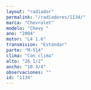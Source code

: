 ```yaml
---
layout: "radiador"
permalink: "/radiadores/1134/"
marca: "Chevrolet"
modelo: "Chevy "
ano: "2004"
motor: "L4 1.6"
transmision: "Estándar"
parte: "M-514"
clima: "Con clima"
alto: "26 1/2"
ancho: "10 3/4"
observaciones: ""
id: "1134"
---
```


